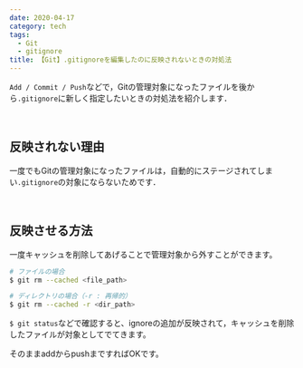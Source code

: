 ```yaml
---
date: 2020-04-17
category: tech
tags:
  - Git
  - gitignore
title: 【Git】.gitignoreを編集したのに反映されないときの対処法
---
```


`Add / Commit / Push`などで，Gitの管理対象になったファイルを後から`.gitignore`に新しく指定したいときの対処法を紹介します．

<br>

## 反映されない理由

一度でもGitの管理対象になったファイルは，自動的にステージされてしまい`.gitignore`の対象にならないためです．

<br>

## 反映させる方法

一度キャッシュを削除してあげることで管理対象から外すことができます。

```sh
# ファイルの場合
$ git rm --cached <file_path>

# ディレクトリの場合（-r : 再帰的）
$ git rm --cached -r <dir_path>
```

`$ git status`などで確認すると、ignoreの追加が反映されて，キャッシュを削除したファイルが対象としてでてきます。

そのままaddからpushまですればOKです。
